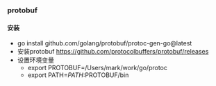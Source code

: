 ### protobuf


#### 安装
- go install github.com/golang/protobuf/protoc-gen-go@latest
- 安装protobuf https://github.com/protocolbuffers/protobuf/releases
- 设置环境变量 
  - export PROTOBUF=/Users/mark/work/go/protoc 
  - export PATH=$PATH:$PROTOBUF/bin